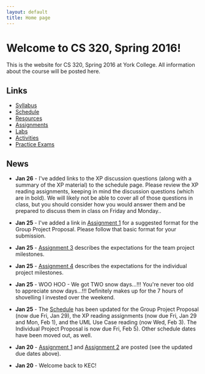 ```yaml
---
layout: default
title: Home page
---
```


# Welcome to CS 320, Spring 2016!

This is the website for CS 320, Spring 2016 at York College.
All information about the course will be posted here.

## Links

* [Syllabus](syllabus.html)
* [Schedule](schedule.html)
* [Resources](resources/index.html)
* [Assignments](assign/index.html)
* [Labs](labs/index.html)
* [Activities](activities.html)
* [Practice Exams](practice/index.html)

## News
<!-- Just commenting out last year's News - the dates have been updated for 2016.
* **Apr 28** - [Assignment 10](assign/assign10.html) is an individual reflection on the team project.  [Assignment 11](assign/assign11.html) is a self/peer evaluation for the team project.  They are both due Tuesday, May 10th by 11:59 PM.
* **Apr 22** - [Assignment 9](assign/assign09.html) describes the deliverables for the individual project.
* **Apr 22** - [Assignment 8](assign/assign08.html) describes the deliverables for the team project.
* **Mar 24** - [Assignment 3](assign/assign03.html) (team project milestones) has been updated.  Specifically, SQL database functionality is not required for the second milestone (but *is* required for the third.)
* **Mar 23** - Exam 2 will take place in class on Monday, April 4th.  It will be open book, but closed notes.  A practice exam is available on the [Practice Exams](practice/index.html) page.
* **Mar 23** - [Assignment 7](assign/assign07.html) is due Friday, April 8th by 11:59 PM.  It is an individual assignment.
* **Feb 22** - Exam 1 will be open book, but closed notes.  So, please bring your textbooks to the exam.
* **Feb 17** - Exam 1 will take place in class on Friday, Feb 26th.  A practice exam is available on the [Practice Exams](practice/index.html) page.
* **Feb 8** - For the in-class presentations of your group's work-in-progress analysis models on Wednesday: please use [Violet UML](http://alexdp.free.fr/violetumleditor/page.php) to create a nicely-formatted electronic version of your team's model.  You can download the jarfile from the [Resources](resources/index.html) page.
* **Feb 5** - [Assignment 6](assign/assign06.html) is due Wednesday, Feb 17th by 11:59 PM.
* **Feb 3** - The [Activities](activities.html) page links to the results of in-class activities.

* **Feb 1** - [Assignment 5](assign/assign05.html) is due Wednesday, Feb 10th by 11:59 PM.
* **Feb 1** - I've added a link in [Assignment 2](assign/assign02.html) for a suggested format for the Individual Project Proposal.  Please follow that basic format for your submission.
* **Feb 1** - [Assignment 2](assign/assign02.html) is due Friday, Feb 5th by 11:59 PM).
­-->
* **Jan 26** - I've added links to the XP discussion questions (along with a summary of the XP material) to the schedule page.  Please review the XP reading assignments, keeping in mind the discussion questions (which are in bold).  We will likely not be able to cover all of those questions in class, but you should consider how you would answer them and be prepared to discuss them in class on Friday and Monday..

* **Jan 25** - I've added a link in [Assignment 1](assign/assign01.html) for a suggested format for the Group Project Proposal.  Please follow that basic format for your submission.

* **Jan 25** - [Assignment 3](assign/assign03.html) describes the expectations for the team project milestones.
* **Jan 25** - [Assignment 4](assign/assign04.html) describes the expectations for the individual project milestones.

* **Jan 25** - WOO HOO - We got TWO snow days...!!!  You're never too old to appreciate snow days...!!!  Definitely makes up for the 7 hours of shovelling I invested over the weekend.
* **Jan 25** - The [Schedule](schedule.html) has been updated for the Group Project Proposal (now due Fri, Jan 29), the XP reading assignments (now due Fri, Jan 29 and Mon, Feb 1), and the UML Use Case reading (now Wed, Feb 3). The Individual Project Proposal is now due Fri, Feb 5). Other schedule dates have been moved out, as well.

* **Jan 20** - [Assignment 1](assign/assign01.html) and [Assignment 2](assign/assign02.html) are posted (see the updated due dates above).
* **Jan 20** - Welcome back to KEC!

<!-- vim:set wrap: ­-->
<!-- vim:set linebreak: -->
<!-- vim:set nolist: -->
